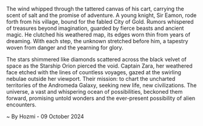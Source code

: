 
The wind whipped through the tattered canvas of his cart, carrying the scent of salt and the promise of adventure.  A young knight, Sir Eamon, rode forth from his village, bound for the fabled City of Gold. Rumors whispered of treasures beyond imagination, guarded by fierce beasts and ancient magic. He clutched his weathered map, its edges worn thin from years of dreaming. With each step, the unknown stretched before him, a tapestry woven from danger and the yearning for glory.

The stars shimmered like diamonds scattered across the black velvet of space as the Starship Orion pierced the void.  Captain Zara, her weathered face etched with the lines of countless voyages, gazed at the swirling nebulae outside her viewport.  Their mission: to chart the uncharted territories of the Andromeda Galaxy, seeking new life, new civilizations. The universe, a vast and whispering ocean of possibilities, beckoned them forward, promising untold wonders and the ever-present possibility of alien encounters. 

~ By Hozmi - 09 October 2024
